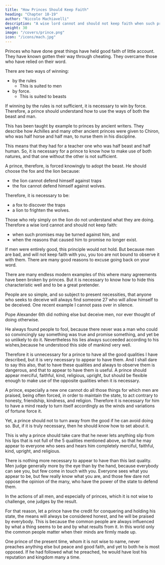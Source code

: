 ```yaml
---
title: "How Princes Should Keep Faith"
heading: "Chapter 18-19"
author: "Niccolo Machiavelli"
description: "A wise lord cannot and should not keep faith when such promises may be turned against him, and when the reasons that caused him to promise no longer exist"
weight: 30
image: "/covers/prince.png"
icon: "/icons/mach.jpg"
---
```



<!-- ## Chapter 18= How Princes Should Keep Faith -->

<!-- Everyone admits how good it is in a prince to keep faith, and to live with integrity and not with trickery.  -->

Princes who have done great things have held good faith of little account. They have known gotten their way through cheating. They overcame those who have relied on their word. 

There are two ways of winning:
- by the rules
  -  This is suited to men
- by force. 
  - This is suited to beasts

If winning by the rules is not sufficient, it is necessary to win by force. Therefore, a prince should understand how to use the ways of both the beast and man. 

This has been taught by example to princes by ancient writers. They describe how Achilles and many other ancient princes were given to Chiron, who was half horse and half man, to nurse them in his discipline. 

This means that they had for a teacher one who was half beast and half human. So, it is necessary for a prince to know how to make use of both natures, and that one without the other is not sufficient. 

A prince, therefore, is forced knowingly to adopt the beast. He should choose the fox and the lion because:
- the lion cannot defend himself against traps 
- the fox cannot defend himself against wolves. 

Therefore, it is necessary to be:
- a fox to discover the traps
- a lion to frighten the wolves. 

Those who rely simply on the lion do not understand what they are doing. Therefore a wise lord cannot and should not keep faith:
- when such promises may be turned against him, and 
- when the reasons that caused him to promise no longer exist. 

If men were entirely good, this principle would not hold. But because men are bad, and will not keep faith with you, you too are not bound to observe it with them. There <!-- will never be a shortage of --> are many good reasons to excuse going back on your word. 

There are many endless modern examples of this where many agreements have been broken by princes. <!-- , and how he who has known best how to employ the fox has succeeded best. --> But it is necessary to know how to hide this characteristic well and to be a great pretender. 

People are so simple, and so subject to present necessities, that anyone who seeks to deceive will always find someone 27 who will allow himself to be deceived. One recent example I cannot pass over in silence. 

Pope Alexander 6th did nothing else but deceive men, nor ever thought of doing otherwise. 

He always found people to fool, because there never was a man who could so convincingly say something was true and promise something, and yet be so unlikely to do it. Nevertheless his lies always succeeded according to his wishes,because he understood this side of mankind very well.

Therefore it is unnecessary for a prince to have all the good qualities I have described, but it is very necessary to appear to have them. And I shall dare to say this also, that to have these qualities and always to observe them is dangerous, and that to appear to have them is useful. A prince should appear merciful, faithful, kind, religious, upright, but should be flexible enough to make use of the opposite qualities when it is necessary.

A prince, especially a new one cannot do all those things for which men are praised, being often forced, in order to maintain the state, to act contrary to honesty, friendship, kindness, and religion. Therefore it is necessary for him to have a mind ready to turn itself accordingly as the winds and variations of fortune force it. 

Yet, a prince should not to turn away from the good if he can avoid doing so. But, if it is truly necessary, then he should know how to set about it.

This is why a prince should take care that he never lets anything slip from his lips that is not full of the 5 qualities mentioned above, so that he may appear to everyone who sees and hears him completely merciful, faithful, kind, upright, and religious. 

There is nothing more necessary to appear to have than this last quality. Men judge generally more by the eye than by the hand, because everybody can see you, but few come in touch with you. Everyone sees what you appear to be, but few really know what you are, and those few dare not oppose the opinion of the many, who have the power of the state to defend them. 

In the actions of all men, and especially of princes, which it is not wise to challenge, one judges by the result.

For that reason, let a prince have the credit for conquering and holding his state, the means will always be considered honest, and he will be praised by everybody. This is because the common people are always influenced by what a thing seems to be and by what results from it. In this world only the common people matter when their minds are firmly made up.

One prince of the present time, whom it is not wise to name, never preaches anything else but peace and good faith, and yet to both he is most opposed. If he had followed what he preached, he would have lost his reputation and kingdom many a time.
